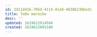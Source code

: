 ```yaml
---
id: 2d11d41b-705d-4114-81a8-4638b238be3c
title: ToDo mareike
desc: ''
updated: 1619622914584
created: 1619622895180
---
```


